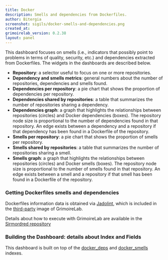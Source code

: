 ```yaml
---
title: Docker
description: Smells and dependencies from Dockerfiles.
author: Bitergia
screenshot: sigils/docker-smells-and-dependencies.png
created_at: 
grimoirelab_version: 0.2.38
layout: panel
---
```


This dashboard focuses on smells (i.e., indicators that possibly point to problems in terms of quality, security, etc.) and dependencies extracted from Dockerfiles. The widgets in the dashboards are described below.

* **Repository**: a selector useful to focus on one or more repositories.  
* **Dependency and smells metrics**: general numbers about the number of repositories, dependencies and smells found. 
* **Dependencies per repository**: a pie chart that shows the proportion of dependencies per repository.
* **Dependencies shared by repositories**: a table that summarizes the number of repositories sharing a dependency.
* **Dependencies graph**: a graph that highlights the relationships between repositories (circles) and Docker dependencies (boxes). The repository node size is proportional to the number of dependencies found in that repository. An edge exists between a dependency and a repository if that dependency has been found in a Dockerfile of the repository.
* **Smells per repository**: a pie chart that shows the proportion of smells per repository.
* **Smells shared by repositories**: a table that summarizes the number of repositories sharing a smell.
* **Smells graph**: a graph that highlights the relationships between repositories (circles) and Docker smells (boxes). The repository node size is proportional to the number of smells found in that repository. An edge exists between a smell and a repository if that smell has been found in a Dockerfile of the repository.

### Getting Dockerfiles smells and dependencies

Dockerfiles information data is obtained via [Jadolint](https://github.com/crossminer/crossJadolint), which is included in the [third-party](https://github.com/chaoss/grimoirelab/tree/master/third-party) image of GrimoireLab. 

Details about how to execute with GrimoireLab are available in the [Sirmordred repository](https://github.com/chaoss/grimoirelab-sirmordred)

### Building the Dashboard: details about Index and Fields

This dashboard is built on top of the [docker_deps](https://github.com/chaoss/grimoirelab-elk/blob/master/schema/docker_deps.csv) and [docker_smells](https://github.com/chaoss/grimoirelab-elk/blob/master/schema/docker_smells.csv) indexes.